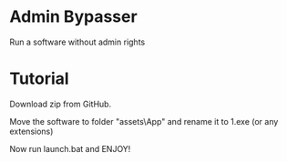 # Admin Bypasser
Run a software without admin rights

# Tutorial

Download zip from GitHub.

Move the software to folder "assets\App" and rename it to 1.exe (or any extensions)

Now run launch.bat and ENJOY!
